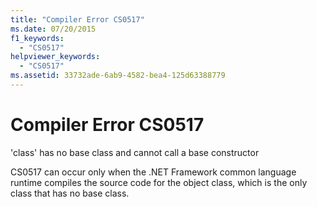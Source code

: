 ```yaml
---
title: "Compiler Error CS0517"
ms.date: 07/20/2015
f1_keywords: 
  - "CS0517"
helpviewer_keywords: 
  - "CS0517"
ms.assetid: 33732ade-6ab9-4582-bea4-125d63388779
---
```

# Compiler Error CS0517
'class' has no base class and cannot call a base constructor  
  
 CS0517 can occur only when the .NET Framework common language runtime compiles the source code for the object class, which is the only class that has no base class.
